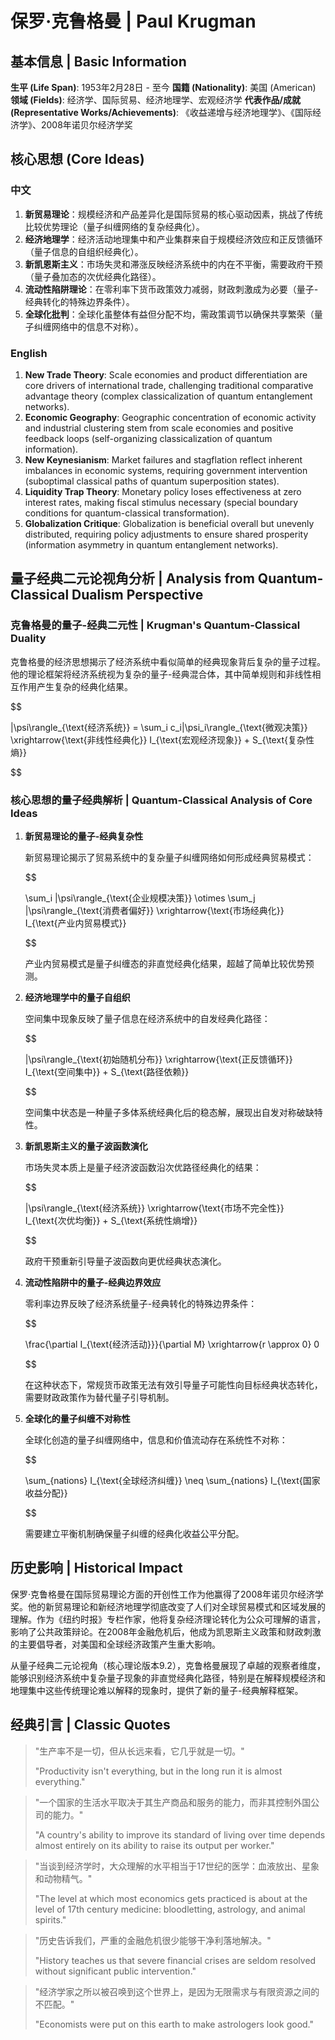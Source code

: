 # 保罗·克鲁格曼 | Paul Krugman

## 基本信息 | Basic Information

**生平 (Life Span)**: 1953年2月28日 - 至今
**国籍 (Nationality)**: 美国 (American)
**领域 (Fields)**: 经济学、国际贸易、经济地理学、宏观经济学
**代表作品/成就 (Representative Works/Achievements)**: 《收益递增与经济地理学》、《国际经济学》、2008年诺贝尔经济学奖

## 核心思想 (Core Ideas)

### 中文
1. **新贸易理论**：规模经济和产品差异化是国际贸易的核心驱动因素，挑战了传统比较优势理论（量子纠缠网络的复杂经典化）。
2. **经济地理学**：经济活动地理集中和产业集群来自于规模经济效应和正反馈循环（量子信息的自组织经典化）。
3. **新凯恩斯主义**：市场失灵和滞涨反映经济系统中的内在不平衡，需要政府干预（量子叠加态的次优经典化路径）。
4. **流动性陷阱理论**：在零利率下货币政策效力减弱，财政刺激成为必要（量子-经典转化的特殊边界条件）。
5. **全球化批判**：全球化虽整体有益但分配不均，需政策调节以确保共享繁荣（量子纠缠网络中的信息不对称）。

### English
1. **New Trade Theory**: Scale economies and product differentiation are core drivers of international trade, challenging traditional comparative advantage theory (complex classicalization of quantum entanglement networks).
2. **Economic Geography**: Geographic concentration of economic activity and industrial clustering stem from scale economies and positive feedback loops (self-organizing classicalization of quantum information).
3. **New Keynesianism**: Market failures and stagflation reflect inherent imbalances in economic systems, requiring government intervention (suboptimal classical paths of quantum superposition states).
4. **Liquidity Trap Theory**: Monetary policy loses effectiveness at zero interest rates, making fiscal stimulus necessary (special boundary conditions for quantum-classical transformation).
5. **Globalization Critique**: Globalization is beneficial overall but unevenly distributed, requiring policy adjustments to ensure shared prosperity (information asymmetry in quantum entanglement networks).

## 量子经典二元论视角分析 | Analysis from Quantum-Classical Dualism Perspective

### 克鲁格曼的量子-经典二元性 | Krugman's Quantum-Classical Duality

克鲁格曼的经济思想揭示了经济系统中看似简单的经典现象背后复杂的量子过程。他的理论框架将经济系统视为复杂的量子-经典混合体，其中简单规则和非线性相互作用产生复杂的经典化结果。

$$

|\psi\rangle_{\text{经济系统}} = \sum_i c_i|\psi_i\rangle_{\text{微观决策}} \xrightarrow{\text{非线性经典化}} I_{\text{宏观经济现象}} + S_{\text{复杂性熵}}

$$

### 核心思想的量子经典解析 | Quantum-Classical Analysis of Core Ideas

1. **新贸易理论的量子-经典复杂性**

   新贸易理论揭示了贸易系统中的复杂量子纠缠网络如何形成经典贸易模式：

   $$
   
   \sum_i |\psi\rangle_{\text{企业规模决策}} \otimes \sum_j |\psi\rangle_{\text{消费者偏好}} \xrightarrow{\text{市场经典化}} I_{\text{产业内贸易模式}}
   
   $$

   产业内贸易模式是量子纠缠态的非直觉经典化结果，超越了简单比较优势预测。

2. **经济地理学中的量子自组织**

   空间集中现象反映了量子信息在经济系统中的自发经典化路径：

   $$
   
   |\psi\rangle_{\text{初始随机分布}} \xrightarrow{\text{正反馈循环}} I_{\text{空间集中}} + S_{\text{路径依赖}}
   
   $$

   空间集中状态是一种量子多体系统经典化后的稳态解，展现出自发对称破缺特性。

3. **新凯恩斯主义的量子波函数演化**

   市场失灵本质上是量子经济波函数沿次优路径经典化的结果：

   $$
   
   |\psi\rangle_{\text{经济系统}} \xrightarrow{\text{市场不完全性}} I_{\text{次优均衡}} + S_{\text{系统性熵增}}
   
   $$

   政府干预重新引导量子波函数向更优经典状态演化。

4. **流动性陷阱中的量子-经典边界效应**

   零利率边界反映了经济系统量子-经典转化的特殊边界条件：

   $$
   
   \frac{\partial I_{\text{经济活动}}}{\partial M} \xrightarrow{r \approx 0} 0
   
   $$

   在这种状态下，常规货币政策无法有效引导量子可能性向目标经典状态转化，需要财政政策作为替代量子引导机制。

5. **全球化的量子纠缠不对称性**

   全球化创造的量子纠缠网络中，信息和价值流动存在系统性不对称：

   $$
   
   \sum_{nations} I_{\text{全球经济纠缠}} \neq \sum_{nations} I_{\text{国家收益分配}}
   
   $$

   需要建立平衡机制确保量子纠缠的经典化收益公平分配。

## 历史影响 | Historical Impact

保罗·克鲁格曼在国际贸易理论方面的开创性工作为他赢得了2008年诺贝尔经济学奖。他的新贸易理论和新经济地理学彻底改变了人们对全球贸易模式和区域发展的理解。作为《纽约时报》专栏作家，他将复杂经济理论转化为公众可理解的语言，影响了公共政策辩论。在2008年金融危机后，他成为凯恩斯主义政策和财政刺激的主要倡导者，对美国和全球经济政策产生重大影响。

从量子经典二元论视角（核心理论版本9.2），克鲁格曼展现了卓越的观察者维度，能够识别经济系统中复杂量子现象的非直觉经典化路径，特别是在解释规模经济和地理集中这些传统理论难以解释的现象时，提供了新的量子-经典解释框架。

## 经典引言 | Classic Quotes

> "生产率不是一切，但从长远来看，它几乎就是一切。"
>
> "Productivity isn't everything, but in the long run it is almost everything."

> "一个国家的生活水平取决于其生产商品和服务的能力，而非其控制外国公司的能力。"
>
> "A country's ability to improve its standard of living over time depends almost entirely on its ability to raise its output per worker."

> "当谈到经济学时，大众理解的水平相当于17世纪的医学：血液放出、星象和动物精气。"
>
> "The level at which most economics gets practiced is about at the level of 17th century medicine: bloodletting, astrology, and animal spirits."

> "历史告诉我们，严重的金融危机很少能够干净利落地解决。"
>
> "History teaches us that severe financial crises are seldom resolved without significant public intervention."

> "经济学家之所以被召唤到这个世界上，是因为无限需求与有限资源之间的不匹配。"
>
> "Economists were put on this earth to make astrologers look good."

